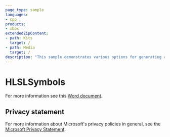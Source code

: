 ```yaml
---
page_type: sample
languages:
- cpp
products:
- xbox
extendedZipContent:
- path: Kits
  target: /
- path: Media
  target: /
description: "This sample demonstrates various options for generating and handling pdb symbols from HLSL shaders on Xbox One."
---
```


# HLSLSymbols

For more information see this [Word document](https://github.com/microsoft/Xbox-ATG-Samples/blob/master/XDKSamples/Graphics/HLSLSymbols/Readme.docx).

## Privacy statement

For more information about Microsoft's privacy policies in general, see the [Microsoft Privacy Statement](https://privacy.microsoft.com/privacystatement/).
